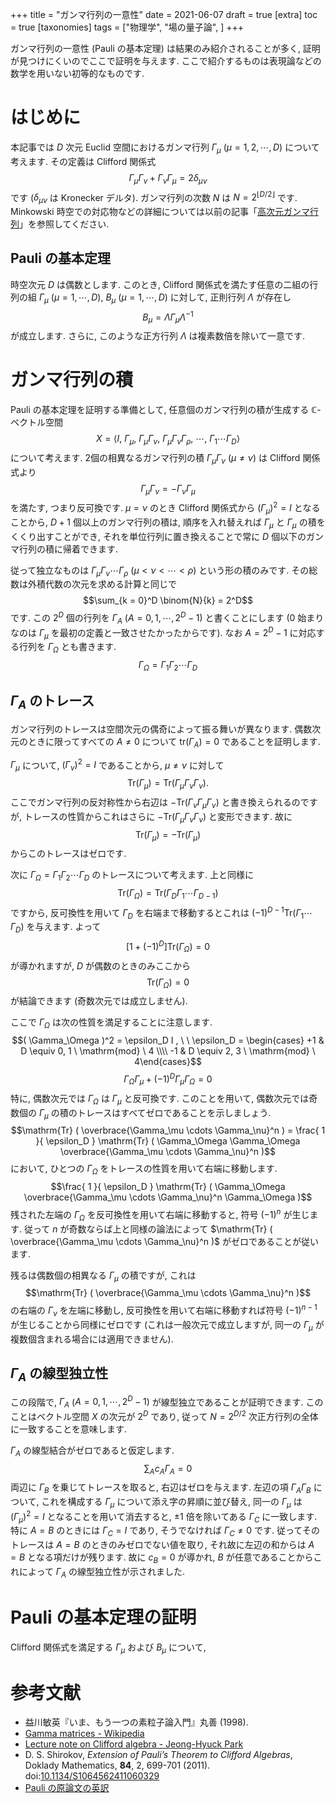 +++
title = "ガンマ行列の一意性"
date = 2021-06-07
draft = true
[extra]
toc = true
[taxonomies]
tags = ["物理学", "場の量子論", ]
+++

ガンマ行列の一意性 (Pauli の基本定理) は結果のみ紹介されることが多く, 証明が見つけにくいのでここで証明を与えます.
ここで紹介するものは表現論などの数学を用いない初等的なものです.


# はじめに

本記事では $D$ 次元 Euclid 空間におけるガンマ行列 $\Gamma_\mu$ ($\mu = 1, 2, \cdots, D$) について考えます. 
その定義は Clifford 関係式
$$\Gamma_\mu \Gamma_\nu + \Gamma_\nu \Gamma_\mu = 2 \delta_{\mu \nu}$$
です ($\delta_{\mu \nu}$ は Kronecker デルタ). ガンマ行列の次数 $N$ は $N = 2^{\lfloor D / 2 \rfloor}$ です.
Minkowski 時空での対応物などの詳細については以前の記事「[高次元ガンマ行列](@/2021/03/01-gamma-matrix.md)」を参照してください.

## Pauli の基本定理

時空次元 $D$ は偶数とします. このとき, Clifford 関係式を満たす任意の二組の行列の組 $\Gamma_\mu$ ($\mu = 1, \cdots, D$), 
$B_\mu$ ($\mu = 1, \cdots, D$) に対して, 正則行列 $\Lambda$ が存在し
$$B_\mu = \Lambda \Gamma_\mu \Lambda^{-1}$$
が成立します. さらに, このような正方行列 $\Lambda$ は複素数倍を除いて一意です.


# ガンマ行列の積

Pauli の基本定理を証明する準備として, 任意個のガンマ行列の積が生成する $\mathbb{C}$-ベクトル空間
$$X = \left\langle I, \ \Gamma_\mu, \ \Gamma_\mu \Gamma_\nu , \ \Gamma_\mu \Gamma_\nu \Gamma_\rho , \ \cdots, \ \Gamma_1 \cdots \Gamma_D \right\rangle$$
について考えます. 2個の相異なるガンマ行列の積 $\Gamma_\mu \Gamma_\nu$ ($\mu \neq \nu$) は Clifford 関係式より
$$\Gamma_\mu \Gamma_\nu = - \Gamma_\nu \Gamma_\mu$$
を満たす, つまり反可換です. $\mu = \nu$ のとき Clifford 関係式から $( \Gamma_\mu )^2 = I$ となることから, 
$D + 1$ 個以上のガンマ行列の積は, 順序を入れ替えれば $\Gamma_\mu$ と $\Gamma_\mu$ の積をくくり出すことができ,
それを単位行列に置き換えることで常に $D$ 個以下のガンマ行列の積に帰着できます.

従って独立なものは $\Gamma_\mu \Gamma_\nu \cdots \Gamma_\rho$ ($\mu < \nu < \cdots < \rho$) という形の積のみです. 
その総数は外積代数の次元を求める計算と同じで
$$\sum_{k = 0}^D \binom{N}{k} = 2^D$$
です. この $2^D$ 個の行列を $\Gamma_A$ ($A = 0, 1, \cdots, 2^D-1$) と書くことにします ($0$ 始まりなのは $\Gamma_\mu$ を最初の定義と一致させたかったからです).
なお $A = 2^D - 1$ に対応する行列を $\Gamma_\Omega$ とも書きます.
$$\Gamma_\Omega = \Gamma_1 \Gamma_2 \cdots \Gamma_D$$


## $\Gamma_A$ のトレース

ガンマ行列のトレースは空間次元の偶奇によって振る舞いが異なります. 
偶数次元のときに限ってすべての $A \neq 0$ について $\mathrm{tr} ( \Gamma_A ) = 0$ であることを証明します.

$\Gamma_\mu$ について, $( \Gamma_\nu )^2 = I$ であることから, $\mu \neq \nu$ に対して
$$\mathrm{Tr} ( \Gamma_\mu ) = \mathrm{Tr} ( \Gamma_\mu \Gamma_\nu \Gamma_\nu ) .$$
ここでガンマ行列の反対称性から右辺は $- \mathrm{Tr} ( \Gamma_\nu \Gamma_\mu \Gamma_\nu )$ と書き換えられるのですが,
トレースの性質からこれはさらに $- \mathrm{Tr} ( \Gamma_\mu \Gamma_\nu \Gamma_\nu )$ と変形できます. 故に
$$\mathrm{Tr} ( \Gamma_\mu ) = - \mathrm{Tr} ( \Gamma_\mu )$$
からこのトレースはゼロです. 

次に $\Gamma_\Omega = \Gamma_1 \Gamma_2 \cdots \Gamma_D$ のトレースについて考えます. 上と同様に
$$\mathrm{Tr} ( \Gamma_\Omega ) = \mathrm{Tr} ( \Gamma_D \Gamma_1 \cdots \Gamma_{D-1} )$$
ですから, 反可換性を用いて $\Gamma_D$ を右端まで移動するとこれは $( -1 )^{D-1} \mathrm{Tr} ( \Gamma_1 \cdots \Gamma_D )$ を与えます. よって
$$\left[ 1 + ( - 1 )^D \right] \mathrm{Tr} ( \Gamma_\Omega ) = 0$$
が導かれますが, $D$ が偶数のときのみここから
$$\mathrm{Tr} ( \Gamma_\Omega ) = 0$$
が結論できます (奇数次元では成立しません).

ここで $\Gamma_\Omega$ は次の性質を満足することに注意します.
$$( \Gamma_\Omega )^2 = \epsilon_D I , \ \ \epsilon_D = \begin{cases} +1 & D \equiv 0, 1 \ \mathrm{mod} \ 4 \\\\ -1 & D \equiv 2, 3 \ \mathrm{mod} \ 4\end{cases}$$
$$\Gamma_\Omega \Gamma_\mu + ( -1 )^D \Gamma_\mu \Gamma_\Omega = 0$$
特に, 偶数次元では $\Gamma_\Omega$ は $\Gamma_\mu$ と反可換です. このことを用いて, 
偶数次元では奇数個の $\Gamma_\mu$ の積のトレースはすべてゼロであることを示しましょう.
$$\mathrm{Tr} ( \overbrace{\Gamma_\mu \cdots \Gamma_\nu}^n ) = \frac{ 1 }{ \epsilon_D } \mathrm{Tr} ( \Gamma_\Omega \Gamma_\Omega \overbrace{\Gamma_\mu \cdots \Gamma_\nu}^n )$$
において, ひとつの $\Gamma_\Omega$ をトレースの性質を用いて右端に移動します.
$$\frac{ 1 }{ \epsilon_D } \mathrm{Tr} ( \Gamma_\Omega \overbrace{\Gamma_\mu \cdots \Gamma_\nu}^n \Gamma_\Omega )$$
残された左端の $\Gamma_\Omega$ を反可換性を用いて右端に移動すると, 符号 $( - 1 )^n$ が生じます.
従って $n$ が奇数ならば上と同様の論法によって $\mathrm{Tr} ( \overbrace{\Gamma_\mu \cdots \Gamma_\nu}^n )$ がゼロであることが従います.

残るは偶数個の相異なる $\Gamma_\mu$ の積ですが, これは
$$\mathrm{Tr} ( \overbrace{\Gamma_\mu \cdots \Gamma_\nu}^n )$$
の右端の $\Gamma_\nu$ を左端に移動し, 反可換性を用いて右端に移動すれば符号 $( - 1 )^{n - 1}$ が生じることから同様にゼロです
(これは一般次元で成立しますが, 同一の $\Gamma_\mu$ が複数個含まれる場合には適用できません).


## $\Gamma_A$ の線型独立性

この段階で, $\Gamma_A$ ($A = 0, 1, \cdots, 2^D-1$) が線型独立であることが証明できます.
このことはベクトル空間 $X$ の次元が $2^D$ であり, 従って $N = 2^{D/2}$ 次正方行列の全体に一致することを意味します.

$\Gamma_A$ の線型結合がゼロであると仮定します.
$$\sum_A c_A \Gamma_A = 0$$
両辺に $\Gamma_B$ を乗じてトレースを取ると, 右辺はゼロを与えます. 左辺の項 $\Gamma_A \Gamma_B$ について, 
これを構成する $\Gamma_\mu$ について添え字の昇順に並び替え, 同一の $\Gamma_\mu$ は $( \Gamma_\mu )^2 = I$ となることを用いて消去すると,
$\pm 1$ 倍を除いてある $\Gamma_C$ に一致します.
特に $A = B$ のときには $\Gamma_C = I$ であり, そうでなければ $\Gamma_C \neq 0$ です.
従ってそのトレースは $A = B$ のときのみゼロでない値を取り, それ故に左辺の和からは
$A = B$ となる項だけが残ります. 故に $c_B = 0$ が導かれ, $B$ が任意であることからこれによって $\Gamma_A$ の線型独立性が示されました.


# Pauli の基本定理の証明

Clifford 関係式を満足する $\Gamma_\mu$ および $B_\mu$ について, 


# 参考文献
* 益川敏英『いま、もう一つの素粒子論入門』丸善 (1998).
* [Gamma matrices - Wikipedia](https://en.wikipedia.org/wiki/Gamma_matrices)
* [Lecture note on Clifford algebra - Jeong-Hyuck Park](https://citeseerx.ist.psu.edu/viewdoc/download?doi=10.1.1.519.7273&rep=rep1&type=pdf)
* D. S. Shirokov, _Extension of Pauli’s Theorem to Clifford Algebras_, Doklady Mathematics, __84__, 2, 699-701 (2011). doi:[10.1134/S1064562411060329](https://doi.org/10.1134/S1064562411060329)
* [Pauli の原論文の英訳](http://www.neo-classical-physics.info/uploads/3/4/3/6/34363841/pauli_-_dirac_matrices.pdf)
